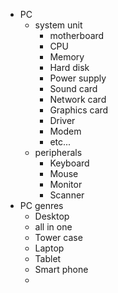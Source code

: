 + PC
	+ system unit
		+ motherboard
		+ CPU
		+ Memory
		+ Hard disk
		+ Power supply
		+ Sound card
		+ Network card
		+ Graphics card
		+ Driver
		+ Modem
		+ etc...
	+ peripherals
		+ Keyboard
		+ Mouse
		+ Monitor
		+ Scanner
+ PC genres
	+ Desktop
	+ all in one
	+ Tower case
	+ Laptop
	+ Tablet
	+ Smart phone
	+ 
